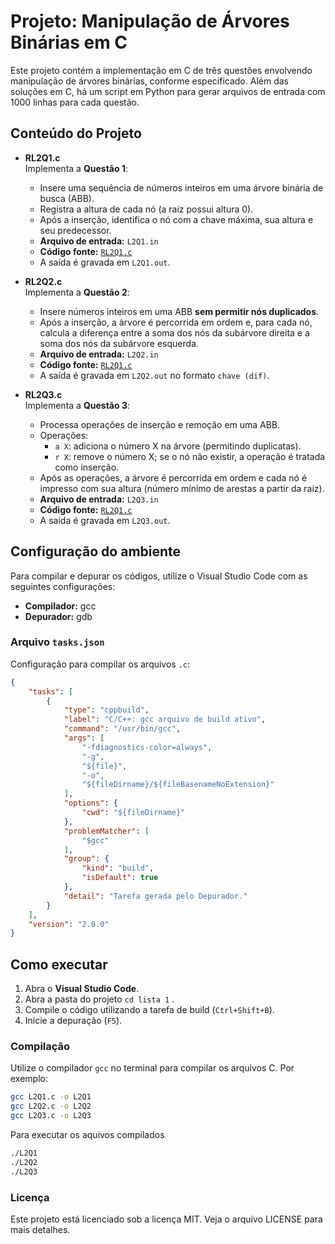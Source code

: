 # Projeto: Manipulação de Árvores Binárias em C

Este projeto contém a implementação em C de três questões envolvendo manipulação de árvores binárias, conforme especificado. Além das soluções em C, há um script em Python para gerar arquivos de entrada com 1000 linhas para cada questão.

## Conteúdo do Projeto

- **RL2Q1.c**  
  Implementa a **Questão 1**:  
  - Insere uma sequência de números inteiros em uma árvore binária de busca (ABB).  
  - Registra a altura de cada nó (a raiz possui altura 0).  
  - Após a inserção, identifica o nó com a chave máxima, sua altura e seu predecessor.  
  - **Arquivo de entrada:** `L2Q1.in`  
  - **Código fonte:** [`RL2Q1.c`](lista%202/RL2Q1.c) 
  - A saída é gravada em `L2Q1.out`.

- **RL2Q2.c**  
  Implementa a **Questão 2**:  
  - Insere números inteiros em uma ABB **sem permitir nós duplicados**.  
  - Após a inserção, a árvore é percorrida em ordem e, para cada nó, calcula a diferença entre a soma dos nós da subárvore direita e a soma dos nós da subárvore esquerda.  
  - **Arquivo de entrada:** `L2Q2.in` 
  - **Código fonte:** [`RL2Q1.c`](lista%202/RL2Q2.c) 
  - A saída é gravada em `L2Q2.out` no formato `chave (dif)`.

- **RL2Q3.c**  
  Implementa a **Questão 3**:  
  - Processa operações de inserção e remoção em uma ABB.  
  - Operações:  
    - `a X`: adiciona o número X na árvore (permitindo duplicatas).  
    - `r X`: remove o número X; se o nó não existir, a operação é tratada como inserção.  
  - Após as operações, a árvore é percorrida em ordem e cada nó é impresso com sua altura (número mínimo de arestas a partir da raiz). 
  - **Arquivo de entrada:** `L2Q3.in`  
  - **Código fonte:** [`RL2Q1.c`](lista%202/RL2Q3.c)  
  - A saída é gravada em `L2Q3.out`.

## Configuração do ambiente

Para compilar e depurar os códigos, utilize o Visual Studio Code com as seguintes configurações:

- **Compilador:** gcc
- **Depurador:** gdb

### Arquivo `tasks.json`

Configuração para compilar os arquivos `.c`:

```json
{
    "tasks": [
        {
            "type": "cppbuild",
            "label": "C/C++: gcc arquivo de build ativo",
            "command": "/usr/bin/gcc",
            "args": [
                "-fdiagnostics-color=always",
                "-g",
                "${file}",
                "-o",
                "${fileDirname}/${fileBasenameNoExtension}"
            ],
            "options": {
                "cwd": "${fileDirname}"
            },
            "problemMatcher": [
                "$gcc"
            ],
            "group": {
                "kind": "build",
                "isDefault": true
            },
            "detail": "Tarefa gerada pelo Depurador."
        }
    ],
    "version": "2.0.0"
}
```


## Como executar  
1. Abra o **Visual Studio Code**.
2. Abra a pasta do projeto `cd lista 1`  .
3. Compile o código utilizando a tarefa de build (`Ctrl+Shift+B`).
4. Inicie a depuração (`F5`).


### Compilação

Utilize o compilador `gcc` no terminal para compilar os arquivos C. Por exemplo:

```bash
gcc L2Q1.c -o L2Q1
gcc L2Q2.c -o L2Q2
gcc L2Q3.c -o L2Q3
```

Para executar os aquivos compilados
```bash
./L2Q1
./L2Q2
./L2Q3
```

### Licença
Este projeto está licenciado sob a licença MIT. Veja o arquivo LICENSE para mais detalhes. 